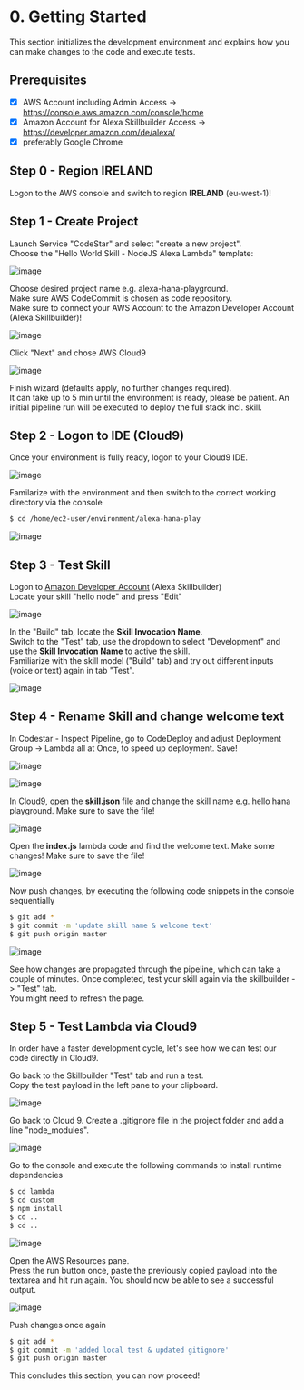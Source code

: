 # 0. Getting Started

This section initializes the development environment and explains how you can make changes to the code and execute tests.

## Prerequisites

- [x] AWS Account including Admin Access → https://console.aws.amazon.com/console/home
- [x] Amazon Account for Alexa Skillbuilder Access → https://developer.amazon.com/de/alexa/
- [x] preferably Google Chrome

## Step 0 - Region IRELAND

Logon to the AWS console and switch to region **IRELAND** (eu-west-1)!

## Step 1 - Create Project

Launch Service "CodeStar" and select "create a new project".  
Choose the "Hello World Skill - NodeJS Alexa Lambda" template:

![image](../assets/0_AWS_CodeStar.jpg)

Choose desired project name e.g. alexa-hana-playground.  
Make sure AWS CodeCommit is chosen as code repository.  
Make sure to connect your AWS Account to the Amazon Developer Account (Alexa Skillbuilder)!

![image](../assets/0_AWS_CodeStar_project.jpg)

Click "Next" and chose AWS Cloud9

![image](../assets/0_AWS_CodeStar_Cloud9.jpg)

Finish wizard (defaults apply, no further changes required).  
It can take up to 5 min until the environment is ready, please be patient.
An initial pipeline run will be executed to deploy the full stack incl. skill.

## Step 2 - Logon to IDE (Cloud9)

Once your environment is fully ready, logon to your Cloud9 IDE.

![image](../assets/0_CLoud9_Launch.jpg)

Familarize with the environment and then switch to the correct working directory via the console

```bash
$ cd /home/ec2-user/environment/alexa-hana-play
```

![image](../assets/0_CLoud9_ChangeDir.jpg)

## Step 3 - Test Skill
Logon to [Amazon Developer Account](https://developer.amazon.com/alexa/console/ask) (Alexa Skillbuilder)  
Locate your skill "hello node" and press "Edit"

![image](../assets/0_Alexa_Developer_Console.jpg)

In the "Build" tab, locate the **Skill Invocation Name**.  
Switch to the "Test" tab, use the dropdown to select "Development" and use the **Skill Invocation Name** to active the skill.  
Familiarize with the skill model ("Build" tab) and try out different inputs (voice or text) again in tab "Test".

![image](../assets/0_Alexa_Developer_Console_test.jpg)

## Step 4 - Rename Skill and change welcome text

In Codestar - Inspect Pipeline, go to CodeDeploy and adjust Deployment Group → Lambda all at Once, to speed up deployment. Save!

![image](../assets/0_CodeDeploy_-_AWS_Developer_Tools.jpg)

![image](../assets/0_adjust_pipeline.png)

In Cloud9, open the **skill.json** file and change the skill name e.g. hello hana playground. Make sure to save the file!

![image](../assets/0_alexa-hana-play_-_AWS_Cloud9.jpg)

Open the **index.js** lambda code and find the welcome text. Make some changes! Make sure to save the file!

![image](../assets/0_alexa-hana-play_-_AWS_Cloud9_welcome.jpg)

Now push changes, by executing the following code snippets in the console sequentially

```bash
$ git add *
$ git commit -m 'update skill name & welcome text'
$ git push origin master
```

![image](../assets/0_alexa-hana-play_-_AWS_Cloud9_und_README_md_—_aws-alexa-hana-playground_git.jpg)

See how changes are propagated through the pipeline, which can take a couple of minutes. Once completed, test your skill again via the skillbuilder -> "Test" tab.  
You might need to refresh the page.

## Step 5 - Test Lambda via Cloud9

In order have a faster development cycle, let's see how we can test our code directly in Cloud9.

Go back to the Skillbuilder "Test" tab and run a test.  
Copy the test payload in the left pane to your clipboard.  

![image](../assets/0_Alexa_Developer_Console_Copy_Payload.jpg)

Go back to Cloud 9.
Create a .gitignore file in the project folder and add a line "node_modules".

![image](../assets/0_alexa-hana-play_-_AWS_Cloud9_gitignore.jpg)

Go to the console and execute the following commands to install runtime dependencies
```bash
$ cd lambda
$ cd custom
$ npm install
$ cd ..
$ cd ..
```

![image](../assets/0_alexa-hana-play_-_AWS_Cloud9_npm_install.jpg)

Open the AWS Resources pane.  
Press the run button once, paste the previously copied payload into the textarea and hit run again. You should now be able to see a successful output.

![image](../assets/0_alexa-hana-play_-_AWS_Cloud9_test.jpg)

Push changes once again

```bash
$ git add *
$ git commit -m 'added local test & updated gitignore'
$ git push origin master
```

This concludes this section, you can now proceed!